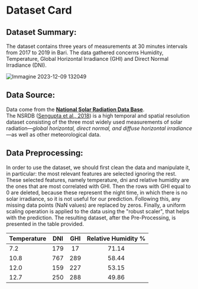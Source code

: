 # Dataset Card

## Dataset Summary:
The dataset contains three years of measurements at 30 minutes intervals from 2017 to 2019 in Bari. The data gathered concerns Humidity,
Temperature, Global Horizontal Irradiance (GHI) and Direct Normal Irradiance (DNI).

![Immagine 2023-12-09 132049](https://github.com/se4ai2324-uniba/GHIPrediction/assets/48125720/065c71ee-8081-4653-aaba-1fc8a12f254f)


## Data Source:
Data come from the [**National Solar Radiation Data Base**](https://nsrdb.nrel.gov/data-viewer). \
The NSRDB ([Sengupta et al., 2018](https://doi.org/10.1016/j.rser.2018.03.003)) is a high temporal and spatial resolution dataset consisting of the three most widely used measurements of solar radiation—*global horizontal, direct normal, and diffuse horizontal irradiance*—as well as other meteorological data. 


## Data Preprocessing:
In order to use the dataset, we should first clean the data and manipulate it, in particular: the most relevant features are selected ignoring the rest. These selected features, namely temperature, dni and relative humidity 
are the ones that are most correlated with GHI.
Then the rows with GHI equal to 0 are deleted, because these represent the night time, in which there is no solar irradiance, so it is not useful for our prediction.
Following this, any missing data points (NaN values) are replaced by zeros. Finally, a uniform scaling operation is applied to the data using the "robust scaler", that helps with the prediction. 
The resulting dataset, after the Pre-Processing, is presented in the table provided.


| Temperature  | DNI | GHI | Relative Humidity %
| --------- |:-------------:|:-------------:|:-------------:|
| 7.2      | 179    | 17     | 71.14 | 
| 10.8      | 767    | 289     | 58.44 | 
| 12.0      |  159   | 227     | 53.15 |
| 12.7     | 250     | 288     | 49.86 |
